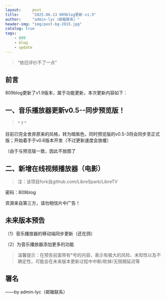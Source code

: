 ```yaml
---
layout:     post
title:      "2025.06.13 809blog更新-v1.9"
author:     "admin-lyc（邮箱联系）"
header-img: "img/post-bg-2015.jpg"
catalog: true
tags:
    - 809
    - blog
    - update
---
```


> “依旧评价不了一点”

## 前言

<p>809blog更新了v1.9版本，属于功能更新，本次更新内容如下：</p>

## 一、音乐播放器更新v0.5--同步预览版！

> "？"

<p>目前已完全舍弃原来的风格，转为暗紫色，同时预览版的v0.5-3将会同步至正式版；开始着手于v0.6版本开发（不过更新速度会放缓）</p>

<p>（由于与预览版一致，因此不放图了</p>

## 二、新增在线视频播放器（电影）

>注：该项目fork自github.com/LibreSpark/LibreTV

<p>密码：809blog</p>

<p>资源来自第三方，请勿相信片中广告！</p>

## 未来版本预告

<p>（1）音乐播放器的移动端同步更新（还在鸽）</p>

<p>（2）为音乐播放器添加更多的功能</p>

> 温馨提示：在预告前面带有*号的内容，表示有极大的风险、未知性以及不确定性，可能会在未来版本更新过程中中断/砍掉/无限期延迟等

<p id = "build"></p>

## 署名

<p>——by admin-lyc（邮箱联系）</p>
